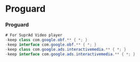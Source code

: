 # Proguard

### Proguard <a href="proguard" id="proguard"></a>

```java
# For SuprAd Video player
-keep class com.google.obf.** { *; }
-keep interface com.google.obf.** { *; }
-keep class com.google.ads.interactivemedia.** { *; }
-keep interface com.google.ads.interactivemedia.** { *; }
```
